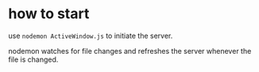 # how to start


use ```nodemon ActiveWindow.js``` to initiate the server. 

nodemon watches for file changes and refreshes the server whenever the file is changed.